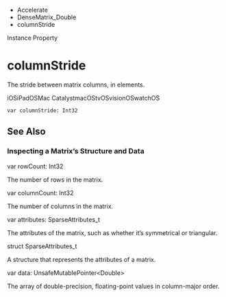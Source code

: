 

- Accelerate
- DenseMatrix_Double
-  columnStride 

Instance Property

# columnStride

The stride between matrix columns, in elements.

iOSiPadOSMac CatalystmacOStvOSvisionOSwatchOS

``` source
var columnStride: Int32
```

## See Also

### Inspecting a Matrix’s Structure and Data

var rowCount: Int32

The number of rows in the matrix.

var columnCount: Int32

The number of columns in the matrix.

var attributes: SparseAttributes_t

The attributes of the matrix, such as whether it’s symmetrical or triangular.

struct SparseAttributes_t

A structure that represents the attributes of a matrix.

var data: UnsafeMutablePointer&lt;Double>

The array of double-precision, floating-point values in column-major order.

